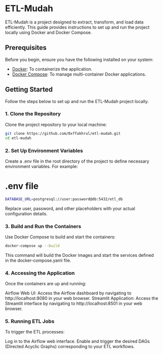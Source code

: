 # ETL-Mudah

ETL-Mudah is a project designed to extract, transform, and load data efficiently. This guide provides instructions to set up and run the project locally using Docker and Docker Compose.

## Prerequisites

Before you begin, ensure you have the following installed on your system:

- [Docker](https://docs.docker.com/get-docker/): To containerize the application.
- [Docker Compose](https://docs.docker.com/compose/install/): To manage multi-container Docker applications.

## Getting Started

Follow the steps below to set up and run the ETL-Mudah project locally.

### 1. Clone the Repository

Clone the project repository to your local machine:

```bash
git clone https://github.com/0xffakhrul/etl-mudah.git
cd etl-mudah
```
### 2. Set Up Environment Variables

Create a .env file in the root directory of the project to define necessary environment variables. For example:

# .env file
```bash
DATABASE_URL=postgresql://user:password@db:5432/etl_db
```
Replace user, password, and other placeholders with your actual configuration details.

### 3. Build and Run the Containers

Use Docker Compose to build and start the containers:

```bash
docker-compose up --build
```
This command will build the Docker images and start the services defined in the docker-compose.yaml file.

### 4. Accessing the Application

Once the containers are up and running:

Airflow Web UI: Access the Airflow dashboard by navigating to http://localhost:8080 in your web browser.
Streamlit Application: Access the Streamlit interface by navigating to http://localhost:8501 in your web browser.

### 5. Running ETL Jobs

To trigger the ETL processes:

Log in to the Airflow web interface.
Enable and trigger the desired DAGs (Directed Acyclic Graphs) corresponding to your ETL workflows.




